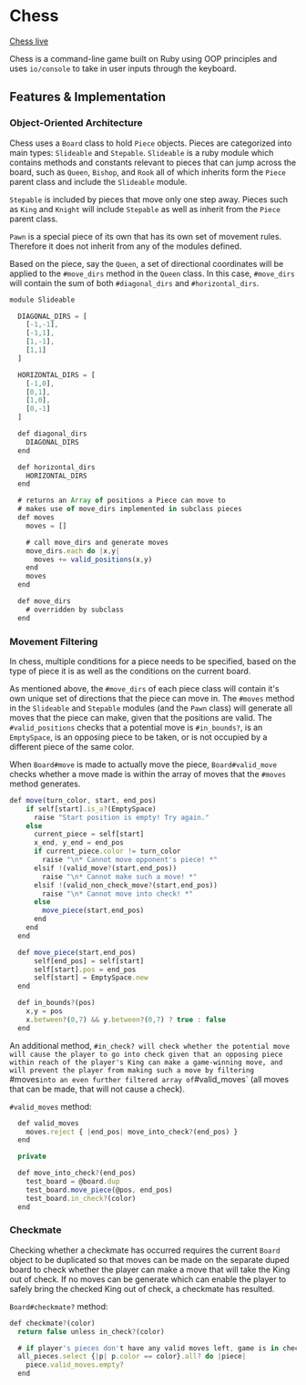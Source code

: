# Chess

[Chess live][github]

[github]: http://github.com/bcai/chess

Chess is a command-line game built on Ruby using OOP principles and uses `io/console` to take in user inputs through the keyboard.

## Features & Implementation


### Object-Oriented Architecture 

Chess uses a `Board` class to hold `Piece` objects. Pieces are categorized into main types: `Slideable` and `Stepable`. `Slideable` is a ruby module which contains methods and constants relevant to pieces that can jump across the board, such as `Queen`, `Bishop`, and `Rook` all of which inherits form the `Piece` parent class and include the `Slideable` module. 

`Stepable` is included by pieces that move only one step away. Pieces such as `King` and `Knight` will include `Stepable` as well as inherit from the `Piece` parent class.

`Pawn` is a special piece of its own that has its own set of movement rules. Therefore it does not inherit from any of the modules defined.

Based on the piece, say the `Queen`, a set of directional coordinates will be applied to the `#move_dirs` method in the `Queen` class. In this case, `#move_dirs` will contain the sum of both `#diagonal_dirs` and `#horizontal_dirs`.

```javascript
module Slideable

  DIAGONAL_DIRS = [
    [-1,-1],
    [-1,1],
    [1,-1],
    [1,1]
  ]

  HORIZONTAL_DIRS = [
    [-1,0],
    [0,1],
    [1,0],
    [0,-1] 
  ]

  def diagonal_dirs
    DIAGONAL_DIRS
  end

  def horizontal_dirs
    HORIZONTAL_DIRS
  end

  # returns an Array of positions a Piece can move to 
  # makes use of move_dirs implemented in subclass pieces
  def moves
    moves = []

    # call move_dirs and generate moves
    move_dirs.each do |x,y|
      moves += valid_positions(x,y)
    end
    moves
  end

  def move_dirs
    # overridden by subclass
  end
```

### Movement Filtering

In chess, multiple conditions for a piece needs to be specified, based on the type of piece it is as well as the conditions on the current board.

As mentioned above, the `#move_dirs` of each piece class will contain it's own unique set of directions that the piece can move in. The `#moves` method in the `Slideable` and `Stepable` modules (and the `Pawn` class) will generate all moves that the piece can make, given that the positions are valid. The `#valid_positions` checks that a potential move is `#in_bounds?`, is an `EmptySpace`, is an opposing piece to be taken, or is not occupied by a different piece of the same color.

When `Board#move` is made to actually move the piece, `Board#valid_move` checks whether a move made is within the array of moves that the `#moves` method generates. 


```javascript
def move(turn_color, start, end_pos)
    if self[start].is_a?(EmptySpace)
      raise "Start position is empty! Try again."
    else
      current_piece = self[start]
      x_end, y_end = end_pos
      if current_piece.color != turn_color
        raise "\n* Cannot move opponent's piece! *"
      elsif !(valid_move?(start,end_pos))
        raise "\n* Cannot make such a move! *"
      elsif !(valid_non_check_move?(start,end_pos))
        raise "\n* Cannot move into check! *"
      else
        move_piece(start,end_pos)
      end
    end
  end

  def move_piece(start,end_pos)
      self[end_pos] = self[start]
      self[start].pos = end_pos
      self[start] = EmptySpace.new
  end

  def in_bounds?(pos)
    x,y = pos
    x.between?(0,7) && y.between?(0,7) ? true : false
  end
```

An additional method, `#in_check? will check whether the potential move will cause the player to go into check given that an opposing piece within reach of the player's King can make a game-winning move, and will prevent the player from making such a move by filtering `#moves` into an even further filtered array of `#valid_moves` (all moves that can be made, that will not cause a check).

`#valid_moves` method:

```javascript
  def valid_moves
    moves.reject { |end_pos| move_into_check?(end_pos) }
  end

  private

  def move_into_check?(end_pos)
    test_board = @board.dup
    test_board.move_piece(@pos, end_pos)
    test_board.in_check?(color)
  end
```

### Checkmate

Checking whether a checkmate has occurred requires the current `Board` object to be duplicated so that moves can be made on the separate duped board to check whether the player can make a move that will take the King out of check. If no moves can be generate which can enable the player to safely bring the checked King out of check, a checkmate has resulted.

`Board#checkmate?` method:

```javascript
def checkmate?(color)
  return false unless in_check?(color)

  # if player's pieces don't have any valid moves left, game is in checkmate
  all_pieces.select {|p| p.color == color}.all? do |piece|
    piece.valid_moves.empty?
  end
```